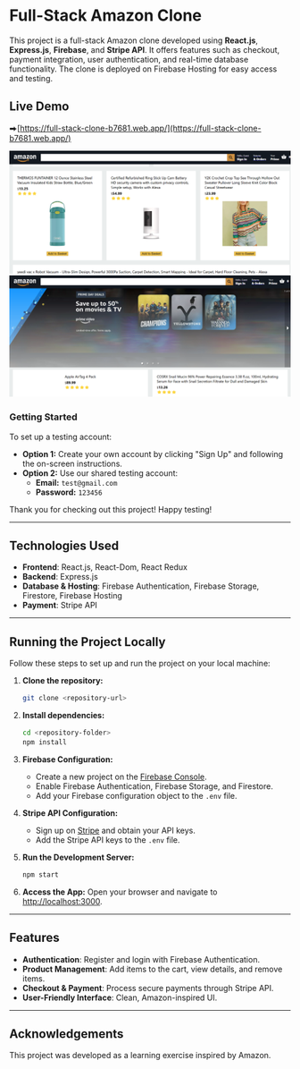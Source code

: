 # Full-Stack Amazon Clone

This project is a full-stack Amazon clone developed using **React.js**, **Express.js**, **Firebase**, and **Stripe API**. It offers features such as checkout, payment integration, user authentication, and real-time database functionality. The clone is deployed on Firebase Hosting for easy access and testing. 
## Live Demo
⮕[https://full-stack-clone-b7681.web.app/](https://full-stack-clone-b7681.web.app/)

![demo1](./images/demo2.png)
![demo2](./images/demo1.png)
### Getting Started

To set up a testing account:

- **Option 1:** Create your own account by clicking "Sign Up" and following the on-screen instructions.
- **Option 2:** Use our shared testing account:
  - **Email:** `test@gmail.com`
  - **Password:** `123456`

Thank you for checking out this project! Happy testing!

---

## Technologies Used

- **Frontend**: React.js, React-Dom, React Redux
- **Backend**: Express.js
- **Database & Hosting**: Firebase Authentication, Firebase Storage, Firestore, Firebase Hosting
- **Payment**: Stripe API

---

## Running the Project Locally

Follow these steps to set up and run the project on your local machine:

1. **Clone the repository:**
   ```bash
   git clone <repository-url>
   ```

2. **Install dependencies:**
   ```bash
   cd <repository-folder>
   npm install
   ```

3. **Firebase Configuration:**
   - Create a new project on the [Firebase Console](https://console.firebase.google.com/).
   - Enable Firebase Authentication, Firebase Storage, and Firestore.
   - Add your Firebase configuration object to the `.env` file.

4. **Stripe API Configuration:**
   - Sign up on [Stripe](https://stripe.com/) and obtain your API keys.
   - Add the Stripe API keys to the `.env` file.

5. **Run the Development Server:**
   ```bash
   npm start
   ```
6. **Access the App:** Open your browser and navigate to [http://localhost:3000](http://localhost:3000).

---

## Features

- **Authentication**: Register and login with Firebase Authentication.
- **Product Management**: Add items to the cart, view details, and remove items.
- **Checkout & Payment**: Process secure payments through Stripe API.
- **User-Friendly Interface**: Clean, Amazon-inspired UI.

---

## Acknowledgements

This project was developed as a learning exercise inspired by Amazon.